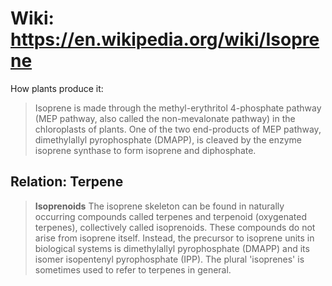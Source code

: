 # Wiki: https://en.wikipedia.org/wiki/Isoprene

How plants produce it:
>Isoprene is made through the methyl-erythritol 4-phosphate pathway (MEP pathway, also called the non-mevalonate pathway) in the chloroplasts of plants. One of the two end-products of MEP pathway, dimethylallyl pyrophosphate (DMAPP), is cleaved by the enzyme isoprene synthase to form isoprene and diphosphate.

## Relation: Terpene
>**Isoprenoids**
>The isoprene skeleton can be found in naturally occurring compounds called terpenes and terpenoid (oxygenated terpenes), collectively called isoprenoids. These compounds do not arise from isoprene itself. Instead, the precursor to isoprene units in biological systems is dimethylallyl pyrophosphate (DMAPP) and its isomer isopentenyl pyrophosphate (IPP). The plural 'isoprenes' is sometimes used to refer to terpenes in general.

